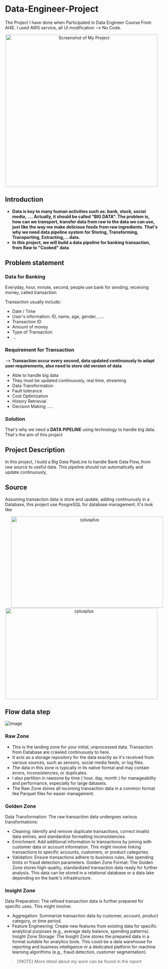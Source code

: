 # Data-Engineer-Project
The Project I have done when Participated in Data Engineer Course From AI4E. I used AWS service, all UI modification --> No Code.

<p align="center">
<img src="https://image.banker.vn/600x,q60/https://kinhtechungkhoan.vn/stores/news_dataimages/2022/122022/30/15/medium/bank20221230152137.jpg?rt=20221230152149?221230040652" width="500" alt="Screenshot of My Project">
</p>

## Introduction
* **Data is key to many human activities such as: bank, stock, social media, .... Actually, it should be called "BIG DATA". The problem is, how can we transport, transfer data from raw to the data we can use, just like the way me make delicious foods from raw ingredients. That's why we need data pipeline system for Storing, Transforming, Transporting, Extracting,... data.**
* **In this project, we will build a data pipeline for banking transaction, from Raw to "Cooked" data**

## Problem statement
### Data for Banking
Everyday, hour, minute, second, people use bank for sending, receiving money, called transaction

Transaction usually include:
* Date / Time
* User's information: ID, name, age, gender, .....
* Transaction ID
* Amount of money
* Type of Transaction
* ...
### Requirement for Transaction
--> **Transaction occur every second, data updated continuously to adapt user requirements, also need to store old version of data**
* Able to handle big data
* They must be updated continuously, real time, streaming
* Data Transformation
* Fault tolerance
* Cost Optimization
* History Retrievial
* Decision Making
.....
### Solution
That's why we need a **DATA PIPELINE** using technology to handle big data. That's the aim of this project
## Project Description
In this project, I build a Big Data PipeLine to handle Bank Data Flow, from raw source to useful data. This pipeline should run automatically and update continuously,
## Source
Assuming transaction data is store and update, adding continuously in a Database, this project use PosgreSQL for database management. It's look like


<p align="center">
  <a href="https://getbootstrap.com" target="_blank" rel="noreferrer">
    <img src="https://asia-1-fileserver-2.stringee.com/0/asia-1_1_HSG0R0KB4R18LCY/1690256547-postgreSQL-la-gi.png" alt="cplusplus" alt="bootstrap" width="500" height="300" style="padding-left:20px;padding-right:20px" />
  </a>
  <a href="#">  <img src="https://scontent.fhan3-2.fna.fbcdn.net/v/t39.30808-6/362289966_6165150346940955_2473050135674800960_n.jpg?_nc_cat=107&ccb=1-7&_nc_sid=5f2048&_nc_eui2=AeG4aMbTs4V1AQ3W7QzT4eVnODBNOP5h2TA4ME04_mHZMPK8ZkJKrsuMtJNFluKGdIxa6yY2bLOZEZaZKjr3f-Fk&_nc_ohc=vJTkF1yy60oAb7VlWrU&_nc_ht=scontent.fhan3-2.fna&oh=00_AfCfBzAgbZL01HqbQKhB94eQwz-_L3vbDl6bdwpbpsgCnQ&oe=662D61FD" alt="cplusplus" width="500" height="300" margin-right= "100px" ; />
  </a>
</p>

## Flow data step

![image](https://github.com/WinerDeCoder/Data-Engineer-Project/assets/136697023/eb132f1c-0498-497b-be85-bb4513f0e006)


### Raw Zone
* This is the landing zone for your initial, unprocessed data. Transaction from Database are crawled continuously to here.  
* It acts as a storage repository for the data exactly as it's received from various sources, such as sensors, social media feeds, or log files.
* The data in this zone is typically in its native format and may contain errors, inconsistencies, or duplicates.
* I also partition in rawzone by time ( hour, day, month ) for manageability and performance, especially for large datasets.
* The Raw Zone stores all incoming transaction data in a common format like Parquet files for easier management.

### Golden Zone
Data Transformation: The raw transaction data undergoes various transformations:

* Cleaning: Identify and remove duplicate transactions, correct invalid data entries, and standardize formatting inconsistencies.
* Enrichment: Add additional information to transactions by joining with customer data or account information. This might involve linking transactions to specific accounts, customers, or product categories.
* Validation: Ensure transactions adhere to business rules, like spending limits or fraud detection parameters.
Golden Zone Format:  The Golden Zone stores high-quality, standardized transaction data ready for further analysis. This data can be stored in a relational database or a data lake depending on the bank's infrastructure.

### Insight Zone
Data Preparation: The refined transaction data is further prepared for specific uses. This might involve:
  * Aggregation: Summarize transaction data by customer, account, product category, or time period.
  * Feature Engineering: Create new features from existing data for specific analytical purposes (e.g., average daily balance, spending patterns).
Insight Zone Storage: The Insight Zone stores the prepared data in a format suitable for analytics tools. This could be a data warehouse for reporting and business intelligence or a dedicated platform for machine learning algorithms (e.g., fraud detection, customer segmentation).



> [!NOTE}
> More detail about my work can be found in the report

